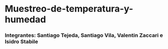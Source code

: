 # Muestreo-de-temperatura-y-humedad
### Integrantes: Santiago Tejeda, Santiago Vila, Valentin Zaccari e Isidro Stabile
